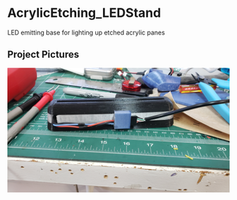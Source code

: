 # AcrylicEtching_LEDStand
LED emitting base for lighting up etched acrylic panes

## Project Pictures
![alt test](LEDStand_Photos/BaseRear.jpg)

